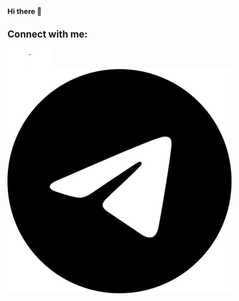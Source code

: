 ### Hi there 👋

## Connect with me:

 <a href="https://www.linkedin.com/in/oleksandr-novychenko/">
    <img src="assets/linkedin.svg" alt="linkedin" style="vertical-align:top; margin:6px 4px width:40px height:40px">
  </a> 
<a href="https://www.instagram.com/aleksandrnovychenko/">
    <img src="assets/instagram.svg" alt="instagram" style="vertical-align:top; margin:6px 4px width:40px height:40px">
  </a> 
  <a href="http://t.me/NovychenkoA">
    <img src="assets/telegram.svg" alt="telegram" style="vertical-align:top; margin:6px 4px width:40px height:40px">
  </a>

<!--
**A-Novychenko/A-Novychenko** is a ✨ _special_ ✨ repository because its `README.md` (this file) appears on your GitHub profile.

Here are some ideas to get you started:

- 🔭 I’m currently working on ...
- 🌱 I’m currently learning ...
- 👯 I’m looking to collaborate on ...
- 🤔 I’m looking for help with ...
- 💬 Ask me about ...
- 📫 How to reach me: ...
- 😄 Pronouns: ...
- ⚡ Fun fact: ...
-->
